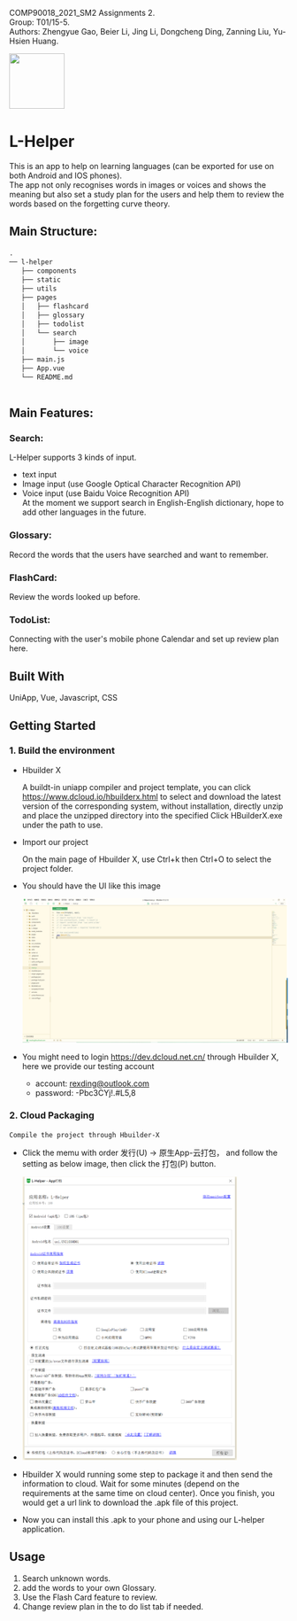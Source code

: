 COMP90018_2021_SM2 Assignments 2.  
Group: T01/15-5.   
Authors: Zhengyue Gao, Beier Li, Jing Li, Dongcheng Ding, Zanning Liu, Yu-Hsien Huang. 

<img src=https://github.com/rexding97/l-helper/blob/main/static/icons/logo.png width="100" height="100">

# L-Helper

This is an app to help on learning languages (can be exported for use on both Android and IOS phones).     
The app not only recognises words in images or voices and shows the meaning but also set a study plan for the users and help them to review the words based on the forgetting curve theory.  


## Main Structure:

```
.
── l-helper 
   ├── components   
   ├── static   
   ├── utils   
   ├── pages   
   │   ├── flashcard   
   │   ├── glossary   
   │   ├── todolist   
   │   └── search   
   │       ├── image
   │       └── voice
   ├── main.js   
   ├── App.vue   
   └── README.md
   
```

## Main Features:

### Search:
L-Helper supports 3 kinds of input.  
  * text input
  * Image input (use Google Optical Character Recognition API)
  * Voice input (use Baidu Voice Recognition API)   
At the moment we support search in English-English dictionary, hope to add other languages in the future.

### Glossary:
Record the words that the users have searched and want to remember.

### FlashCard:
Review the words looked up before.

### TodoList:
Connecting with the user's mobile phone Calendar and set up review plan here.


## Built With

UniApp, Vue, Javascript, CSS

## Getting Started

### 1. Build the environment

* Hbuilder X

  A buildt-in uniapp compiler and project template, you can click https://www.dcloud.io/hbuilderx.html to select and download the latest version of the corresponding system, without installation, directly unzip and place the unzipped directory into the specified Click HBuilderX.exe under the path to use.

* Import our project

  On the main page of Hbuilder X, use Ctrl+k then Ctrl+O to select the project folder. 

* You should have the UI like this image

  ![image-20211105165635217](.\readmeImage\image-20211105165635217.png)

* You might need to login https://dev.dcloud.net.cn/ through Hbuilder X, here we provide our testing account

  * account: rexding@outlook.com
  * password: -Pbc3CYj!.#L5,8

### 2. Cloud Packaging

 	Compile the project through Hbuilder-X

* Click the memu with order 发行(U) -> 原生App-云打包， and follow the setting as below image, then click the 打包(P) button. 

* <img src=".\readmeImage\image-20211105170104348.png" alt="image-20211105170104348" style="zoom:50%;" />

* Hbuilder X would running some step to package it and then send the information to cloud. Wait for some minutes (depend on the requirements at the same time on cloud center). Once you finish, you would get a url link to download the .apk file of this project.

* Now you can install this .apk to your phone and using our L-helper application.

  

## Usage

1. Search unknown words.
2. add the words to your own Glossary.
3. Use the Flash Card feature to review.
4. Change review plan in the to do list tab if needed.



